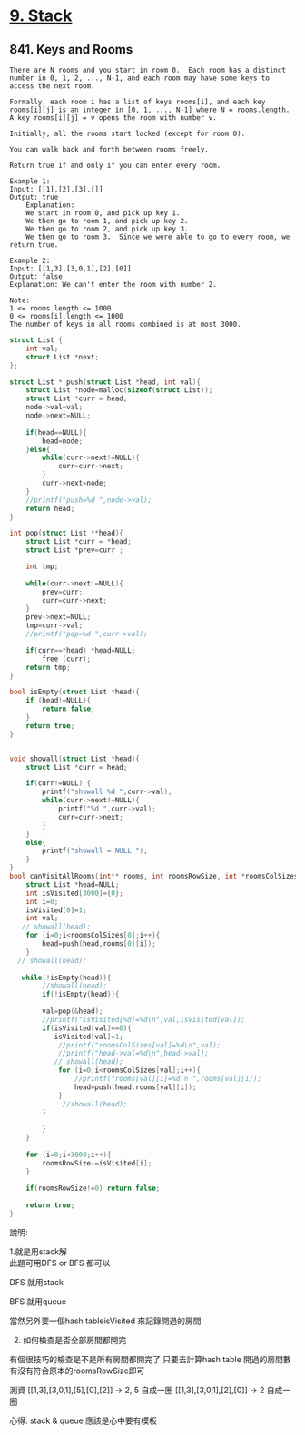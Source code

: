 # [9. Stack](/stack.md)

## 841. Keys and Rooms

    There are N rooms and you start in room 0.  Each room has a distinct number in 0, 1, 2, ..., N-1, and each room may have some keys to access the next room. 
    
    Formally, each room i has a list of keys rooms[i], and each key rooms[i][j] is an integer in [0, 1, ..., N-1] where N = rooms.length.  A key rooms[i][j] = v opens the room with number v.
    
    Initially, all the rooms start locked (except for room 0). 
    
    You can walk back and forth between rooms freely.
    
    Return true if and only if you can enter every room.
    
    Example 1:
    Input: [[1],[2],[3],[]]
    Output: true
        Explanation:  
        We start in room 0, and pick up key 1.
        We then go to room 1, and pick up key 2.
        We then go to room 2, and pick up key 3.
        We then go to room 3.  Since we were able to go to every room, we return true.
    
    Example 2:
    Input: [[1,3],[3,0,1],[2],[0]]
    Output: false
    Explanation: We can't enter the room with number 2.
    
    Note:
    1 <= rooms.length <= 1000
    0 <= rooms[i].length <= 1000
    The number of keys in all rooms combined is at most 3000.


```c
struct List {
    int val;
    struct List *next;    
};

struct List * push(struct List *head, int val){
    struct List *node=malloc(sizeof(struct List));
    struct List *curr = head;
    node->val=val;
    node->next=NULL;
    
    if(head==NULL){
        head=node;    
    }else{       
        while(curr->next!=NULL){
            curr=curr->next;
        }
        curr->next=node;
    }
    //printf("push=%d ",node->val);
    return head;
}

int pop(struct List **head){
    struct List *curr = *head;
    struct List *prev=curr ;

    int tmp;
    
    while(curr->next!=NULL){
        prev=curr;
        curr=curr->next;
    }
    prev->next=NULL;
    tmp=curr->val;
    //printf("pop=%d ",curr->val);

    if(curr==*head) *head=NULL;
        free (curr);
    return tmp;       
}

bool isEmpty(struct List *head){
    if (head!=NULL){
        return false;
    }
    return true;
}


void showall(struct List *head){
    struct List *curr = head;

    if(curr!=NULL) {   
        printf("showall %d ",curr->val);
        while(curr->next!=NULL){
            printf("%d ",curr->val);
            curr=curr->next;
        }
    }
    else{
        printf("showall = NULL ");
    }
}
bool canVisitAllRooms(int** rooms, int roomsRowSize, int *roomsColSizes) {
    struct List *head=NULL;
    int isVisited[3000]={0};
    int i=0;
    isVisited[0]=1;
    int val;
   // showall(head);
    for (i=0;i<roomsColSizes[0];i++){
        head=push(head,rooms[0][i]);
    } 
  // showall(head);
   
   while(!isEmpty(head)){
        //showall(head);
        if(!isEmpty(head)){
            
        val=pop(&head);
        //printf("isVisited[%d]=%d\n",val,isVisited[val]);
        if(isVisited[val]==0){
           isVisited[val]=1;
            //printf("roomsColSizes[val]=%d\n",val);
            //printf("head->val=%d\n",head->val);
           // showall(head);
            for (i=0;i<roomsColSizes[val];i++){
                //printf("rooms[val][i]=%d\n ",rooms[val][i]);
                head=push(head,rooms[val][i]);
            }    
             //showall(head);
        }
            
        }
    }
    
    for (i=0;i<3000;i++){
        roomsRowSize-=isVisited[i];   
    }
    
    if(roomsRowSize!=0) return false;
        
    return true;
}
```


說明:

1.就是用stack解  
此題可用DFS  or BFS 都可以

DFS 就用stack

BFS 就用queue

當然另外要一個hash tableisVisited 來記錄開過的房間

2. 如何檢查是否全部房間都開完

有個很技巧的檢查是不是所有房間都開完了
只要去計算hash table 開過的房間數 有沒有符合原本的roomsRowSize即可

測資
[[1,3],[3,0,1],[5],[0],[2]]  -> 2, 5 自成一圈
[[1,3],[3,0,1],[2],[0]] -> 2 自成一圈

心得: 
stack & queue 應該是心中要有模板

